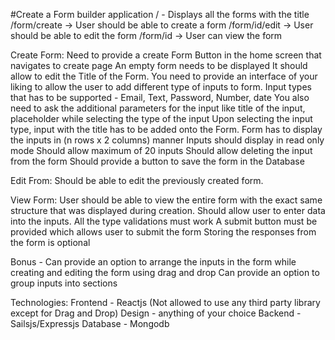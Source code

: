 #Create a Form builder application
/ - Displays all the forms with the title
/form/create -> User should be able to create a form
/form/id/edit -> User should be able to edit the form
/form/id -> User can view the form

Create Form:
Need to provide a create Form Button in the home screen that navigates to create page
An empty form needs to be displayed
It should allow to edit the Title of the Form.
You need to provide an interface of your liking to allow the user to add different type of inputs to form.
Input types that has to be supported - Email, Text, Password, Number, date
You also need to ask the additional parameters for the input like title of the input, placeholder while selecting the type of the input
Upon selecting the input type, input with the title has to be added onto the Form.
Form has to display the inputs in (n rows x 2 columns) manner
Inputs should display in read only mode
Should allow maximum of 20 inputs
Should allow deleting the input from the form
Should provide a button to save the form in the Database


Edit From:
Should be able to edit the previously created form.


View Form:
User should be able to view the entire form with the exact same structure that was displayed during creation.
Should allow user to enter data into the inputs. All the type validations must work
A submit button must be provided which allows user to submit the form
Storing the responses from the form is optional

Bonus -
Can provide an option to arrange the inputs in the form while creating and editing the form using drag and drop
Can provide an option to group inputs into sections


Technologies:
Frontend - Reactjs (Not allowed to use any third party library except for Drag and Drop)
Design - anything of your choice
Backend - Sailsjs/Expressjs
Database - Mongodb